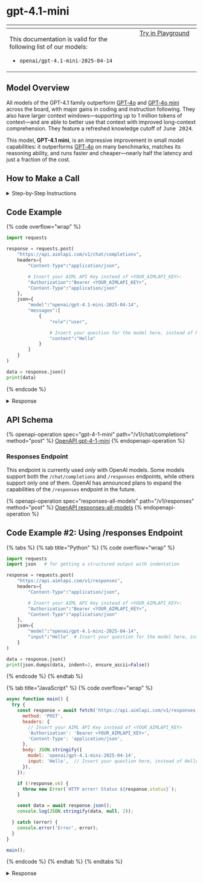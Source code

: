 # gpt-4.1-mini

<table data-header-hidden data-full-width="true"><thead><tr><th width="546.4443969726562" valign="top"></th><th width="202.666748046875" valign="top"></th></tr></thead><tbody><tr><td valign="top"><div data-gb-custom-block data-tag="hint" data-style="info" class="hint hint-info"><p>This documentation is valid for the following list of our models:</p><ul><li><code>openai/gpt-4.1-mini-2025-04-14</code></li></ul></div></td><td valign="top"><a href="https://aimlapi.com/app/?model=openai/gpt-4.1-mini-2025-04-14&#x26;mode=chat" class="button primary">Try in Playground</a></td></tr></tbody></table>

## Model Overview

All models of the GPT-4.1 family outperform [GPT‑4o](../OpenAI/gpt-4o.md) and [GPT‑4o mini](../OpenAI/gpt-4o-mini.md) across the board, with major gains in coding and instruction following. They also have larger context windows—supporting up to 1 million tokens of context—and are able to better use that context with improved long-context comprehension. They feature a refreshed knowledge cutoff of <kbd>June 2024</kbd>.

This model, **GPT-4.1 mini**, is an impressive improvement in small model capabilities: it outperforms [GPT‑4o](../OpenAI/gpt-4o.md) on many benchmarks, matches its reasoning ability, and runs faster and cheaper—nearly half the latency and just a fraction of the cost.

## How to Make a Call

<details>

<summary>Step-by-Step Instructions</summary>

### :digit\_one:  Setup You Can’t Skip

:black\_small\_square:  [**Create an Account**](https://aimlapi.com/app/sign-up): Visit the AI/ML API website and create an account (if you don’t have one yet).\
:black\_small\_square:  [**Generate an API Key**](https://aimlapi.com/app/keys): After logging in, navigate to your account dashboard and generate your API key. Ensure that key is enabled on UI.

### &#x20;:digit\_two:  Copy the code example

Below, you'll find [a code example](gpt-4.1-mini.md#code-example) that shows how to structure the request. Choose the code snippet in your preferred programming language and copy it into your development environment.

### :digit\_three:  Modify the code example

:black\_small\_square:  Replace `<YOUR_AIMLAPI_KEY>` with your actual AI/ML API key from your account.\
:black\_small\_square:  Insert your question or request into the `content` field—this is what the model will respond to.

### :digit\_four:  <sup><sub><mark style="background-color:yellow;">(Optional)<mark style="background-color:yellow;"><sub></sup> Adjust other optional parameters if needed

Only `model` and `messages` are required parameters for this model (and we’ve already filled them in for you in the example), but you can include optional parameters if needed to adjust the model’s behavior. Below, you can find the corresponding [API schema](gpt-4.1-mini.md#api-schema), which lists all available parameters along with notes on how to use them.

### :digit\_five:  Run your modified code

Run your modified code in your development environment. Response time depends on various factors, but for simple prompts it rarely exceeds a few seconds.

{% hint style="success" %}
If you need a more detailed walkthrough for setting up your development environment and making a request step by step — feel free to use our [Quickstart guide](../../../quickstart/setting-up.md).
{% endhint %}

</details>

## Code Example

{% code overflow="wrap" %}
```python
import requests

response = requests.post(
    "https://api.aimlapi.com/v1/chat/completions",
    headers={
        "Content-Type":"application/json", 

        # Insert your AIML API Key instead of <YOUR_AIMLAPI_KEY>:
        "Authorization":"Bearer <YOUR_AIMLAPI_KEY>",
        "Content-Type":"application/json"
    },
    json={
        "model":"openai/gpt-4.1-mini-2025-04-14",
        "messages":[
            {
                "role":"user",

                # Insert your question for the model here, instead of Hello:
                "content":"Hello"
            }
        ]
    }
)

data = response.json()
print(data)
```
{% endcode %}

<details>

<summary>Response</summary>

{% code overflow="wrap" %}
```json5
{'id': 'chatcmpl-BMsKsl6Q6IDdi8dudAXqx1v45wpL2', 'object': 'chat.completion', 'choices': [{'index': 0, 'finish_reason': 'stop', 'logprobs': None, 'message': {'role': 'assistant', 'content': 'Hello! How can I help you today?', 'refusal': None, 'annotations': []}}], 'created': 1744791782, 'model': 'gpt-4.1-mini-2025-04-14', 'usage': {'prompt_tokens': 7, 'completion_tokens': 34, 'total_tokens': 41, 'prompt_tokens_details': {'cached_tokens': 0, 'audio_tokens': 0}, 'completion_tokens_details': {'reasoning_tokens': 0, 'audio_tokens': 0, 'accepted_prediction_tokens': 0, 'rejected_prediction_tokens': 0}}, 'system_fingerprint': 'fp_38647f5e19'}
```
{% endcode %}

</details>

## API Schema

{% openapi-operation spec="gpt-4-1-mini" path="/v1/chat/completions" method="post" %}
[OpenAPI gpt-4-1-mini](https://raw.githubusercontent.com/aimlapi/api-docs/refs/heads/main/docs/api-references/text-models-llm/OpenAI/gpt-4.1-mini.json)
{% endopenapi-operation %}

### Responses Endpoint

This endpoint is currently used _only_ with OpenAI models. Some models support both the `/chat/completions` and `/responses` endpoints, while others support only one of them. OpenAI has announced plans to expand the capabilities of the `/responses` endpoint in the future.

{% openapi-operation spec="responses-all-models" path="/v1/responses" method="post" %}
[OpenAPI responses-all-models](https://api.aimlapi.com/docs-public-yaml)
{% endopenapi-operation %}

## Code Example #2: Using /responses Endpoint

{% tabs %}
{% tab title="Python" %}
{% code overflow="wrap" %}
```python
import requests
import json   # for getting a structured output with indentation

response = requests.post(
    "https://api.aimlapi.com/v1/responses",
    headers={
        "Content-Type":"application/json", 

        # Insert your AIML API Key instead of <YOUR_AIMLAPI_KEY>:
        "Authorization":"Bearer <YOUR_AIMLAPI_KEY>",
        "Content-Type":"application/json"
    },
    json={
        "model":"openai/gpt-4.1-mini-2025-04-14",
        "input":"Hello"  # Insert your question for the model here, instead of Hello   
    }
)

data = response.json()
print(json.dumps(data, indent=2, ensure_ascii=False))
```
{% endcode %}
{% endtab %}

{% tab title="JavaScript" %}
{% code overflow="wrap" %}
```javascript
async function main() {
  try {
    const response = await fetch('https://api.aimlapi.com/v1/responses', {
      method: 'POST',
      headers: {
        // Insert your AIML API Key instead of <YOUR_AIMLAPI_KEY>
        'Authorization': 'Bearer <YOUR_AIMLAPI_KEY>',
        'Content-Type': 'application/json',
      },
      body: JSON.stringify({
        model: 'openai/gpt-4.1-mini-2025-04-14',
        input: 'Hello',  // Insert your question here, instead of Hello 
      }),
    });

    if (!response.ok) {
      throw new Error(`HTTP error! Status ${response.status}`);
    }

    const data = await response.json();
    console.log(JSON.stringify(data, null, 2));

  } catch (error) {
    console.error('Error', error);
  }
}

main();
```
{% endcode %}
{% endtab %}
{% endtabs %}

<details>

<summary>Response</summary>

{% code overflow="wrap" %}
```json5
{
  "id": "resp_686ba45ce63481a2a4b1fad55d2bea8102a1cc22f1a1bcf1",
  "object": "response",
  "created_at": 1751884892,
  "error": null,
  "incomplete_details": null,
  "instructions": null,
  "max_output_tokens": 512,
  "model": "openai/gpt-4.1-mini-2025-04-14",
  "output": [
    {
      "id": "rs_686ba463d18481a29dde85cfd7b055bf02a1cc22f1a1bcf1",
      "type": "reasoning",
      "summary": []
    },
    {
      "id": "msg_686ba463d4e081a2b2e2aff962ab00f702a1cc22f1a1bcf1",
      "type": "message",
      "status": "in_progress",
      "content": [
        {
          "type": "output_text",
          "annotations": [],
          "logprobs": [],
          "text": "Hello! How can I help you today?"
        }
      ],
      "role": "assistant"
    }
  ],
  "parallel_tool_calls": true,
  "previous_response_id": null,
  "reasoning": {
    "effort": "medium",
    "summary": null
  },
  "temperature": 1,
  "text": {
    "format": {
      "type": "text"
    }
  },
  "tool_choice": "auto",
  "tools": [],
  "top_p": 1,
  "truncation": "disabled",
  "usage": {
    "input_tokens": 294,
    "input_tokens_details": {
      "cached_tokens": 0
    },
    "output_tokens": 2520,
    "output_tokens_details": {
      "reasoning_tokens": 0
    },
    "total_tokens": 2814
  },
  "metadata": {},
  "output_text": "Hello! How can I help you today?"
}
```
{% endcode %}

</details>
